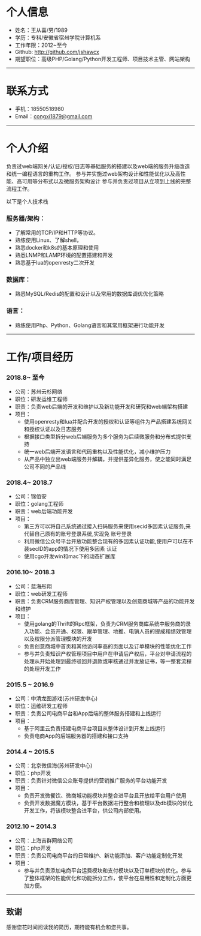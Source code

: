 # 个人信息

 - 姓名：王从喜/男/1989
 - 学历：专科/安徽省宿州学院计算机系
 - 工作年限：2012~至今
 - Github: http://github.com/jshawcx
 - 期望职位：高级PHP/Golang/Python开发工程师、项目技术主管、网站架构

---

# 联系方式

- 手机：18550518980
- Email：congxi1879@gmail.com

---

# 个人介绍

负责过web端网关/认证/授权/日志等基础服务的搭建以及web端的服务升级改造和统一编程语言的重构工作。
参与并实施过web架构设计和性能优化以及高性能、高可用等分布式以及微服务架构设计
参与并负责过项目从立项到上线的完整流程工作。

以下是个人技术栈

### 服务器/架构：

- 了解常用的TCP/IP和HTTP等协议。
- 熟练使用Linux、了解shell，
- 熟悉docker和k8s的基本原理和使用
- 熟悉LNMP和LAMP环境的配置搭建和开发
- 熟悉基于lua的openresty二次开发


### 数据库：
- 熟悉MySQL/Redis的配置和设计以及常用的数据库调优优化策略

### 语言：

- 熟练使用Php、Python、Golang语言和其常用框架进行功能开发

---

# 工作/项目经历

### 2018.8~ 至今

- 公司：苏州云杉网络
- 职位：研发运维工程师
- 职责：负责web后端的开发和维护以及新功能开发和研究和web端架构搭建
- 项目：
  - 使用openresty和lua并配合开发的授权和认证等组件为产品搭建系统网关和授权认证以及日志服务
  - 根据接口类型拆分web后端服务为多个服务为后续微服务和分布式提供支持
  - 统一web后端开发语言和代码重构以及性能优化，减小维护压力
  - 从产品中独立出web端服务并解耦，并提供差异化服务，使之能同时满足公司不同的产品线

### 2018.4~ 2018.7

- 公司：锦佰安
- 职位：golang工程师
- 职责：web后端功能开发
- 项目：
  - 第三方可以将自己系统通过接入扫码服务来使用secid多因素认证服务,来代替自己原有的账号登录系统,实现免
账号登录
  - 利用微信公众号平台开放功能整合现有的多因素认证功能,使用户可以在不装secID的app的情况下使用多因素
认证
  - 使用cgo开发win和mac下的动态扩展库

### 2016.10~ 2018.3

- 公司：蓝海彤翔
- 职位：web研发工程师
- 职责：负责CRM服务商库管理、知识产权管理以及创意商城等产品的功能开发和维护
- 项目：
  - 使用golang的Thrift的Rpc框架，负责为CRM服务商库系统中服务商的录入功能、会员开通、权限、跟单管理、地推、电销人员的提成和绩效管理以及权限分派管理模块的开发
  - 负责创意商城中首页和其他访问率高的页面以及订单模块的性能优化工作
  - 参与并负责知识产权管理项目中用户在申请后产权后，平台对申请流程的处理从开始处理到最终驳回并退款或审核通过并发放证书，等一整套流程的处理开发工作

### 2015.5 ~ 2016.9

- 公司：中清龙图游戏(苏州研发中心)
- 职位：运维研发工程师
- 职责：负责公司电商平台和App后端的整体服务搭建和上线运行
- 项目：
  - 基于阿里云负责搭建电商平台项目从整体设计到开发上线运行
  - 负责电商App的后端服务器的搭建和接口支持

### 2014.4 ~ 2015.5

- 公司：北京微信海(苏州研发中心)
- 职位：php开发
- 职责：负责针对微信公众账号提供的营销推广服务的平台功能开发
- 项目：
  - 负责开发微餐饮、微商城功能模块并整合进平台且开放给平台用户使用
  - 负责开发数据魔方模块，基于平台数据进行整合和梳理以及db模块的优化开发工作，将该模块整合进平台，供公司内部使用。

### 2012.10 ~ 2014.3
- 公司：上海吉群网络公司
- 职位：php开发
- 职责：负责公司电商平台的日常维护、新功能添加、客户功能定制化开发
- 项目：
  - 参与并负责添加电商平台运费模块和支付模块以及订单模块的优化。参与了整体框架的性能优化和功能拆分工作，使平台在易用性和定制化方面更加方便。

---

## 致谢
感谢您花时间阅读我的简历，期待能有机会和您共事。
